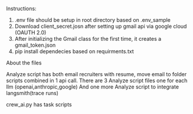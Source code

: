 Instructions:

1. .env file should be setup in root directory based on .env_sample
2. Download client_secret.josn after setting up gmail api via google cloud (OAUTH 2.0)
3. After initializing the Gmail class for the first time, it creates a gmail_token.json
4. pip install dependecies based on requirments.txt

About the files

Analyze script has both email recruiters with resume, move email to folder scripts combined in 1 api call.
There are 3 Analyze script files one for each llm (openai,anthropic,google)
And one more Analyze script to integrate langsmith(trace runs)

crew_ai.py has task scripts
